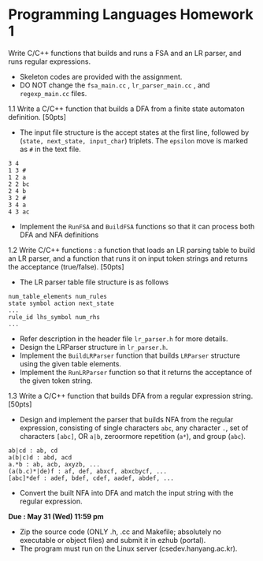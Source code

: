 # Programming Languages Homework 1

Write C/C++ functions that builds and runs a FSA and an LR parser, and runs regular expressions.

- Skeleton codes are provided with the assignment.
- DO NOT change the `fsa_main.cc` , `lr_parser_main.cc` , and `regexp_main.cc` files.

1.1 Write a C/C++ function that builds a DFA from a finite state automaton definition. [50pts]

- The input file structure is the accept states at the first line, followed by (`state, next_state, input_char`) triplets. The `epsilon` move is marked as `#` in the text file.
```
3 4
1 3 #
1 2 a
2 2 bc
2 4 b
3 2 #
3 4 a
4 3 ac
```
- Implement the `RunFSA` and `BuildFSA` functions so that it can process both DFA and NFA definitions

1.2 Write C/C++ functions : a function that loads an LR parsing table to build an LR parser, and a function that runs it on input token strings and returns the acceptance (true/false). [50pts]

- The LR parser table file structure is as follows
```
num_table_elements num_rules
state symbol action next_state
...
rule_id lhs_symbol num_rhs
...
```
- Refer description in the header file `lr_parser.h` for more details.
- Design the LRParser structure in `lr_parser.h`.
- Implement the `BuildLRParser` function that builds `LRParser` structure using the given table elements.
- Implement the `RunLRParser` function so that it returns the acceptance of the given token string.

1.3 Write a C/C++ function that builds DFA from a regular expression string. [50pts]

- Design and implement the parser that builds NFA from the regular expression, consisting of single characters `abc`, any character `.`, set of characters `[abc]`, OR `a|b`, zeroormore repetition (`a*`), and group (`abc`).
```
ab|cd : ab, cd
a(b|c)d : abd, acd
a.*b : ab, acb, axyzb, ...
(a(b.c)*|de)f : af, def, abxcf, abxcbycf, ...
[abc]*def : adef, bdef, cdef, aadef, abdef, ...
```
- Convert the built NFA into DFA and match the input string with the regular expression.


**Due : May 31 (Wed) 11:59 pm**

- Zip the source code (ONLY .h, .cc and Makefile; absolutely no executable or object files) and submit it in ezhub (portal).
- The program must run on the Linux server (csedev.hanyang.ac.kr).